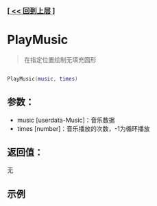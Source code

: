 ### [[ << 回到上层 ]](README.md)

# PlayMusic

> 在指定位置绘制无填充圆形

```lua

PlayMusic(music, times)

```

## 参数：

+ music [userdata-Music]：音乐数据
+ times [number]：音乐播放的次数，-1为循环播放

## 返回值：

无

## 示例

```lua

```
